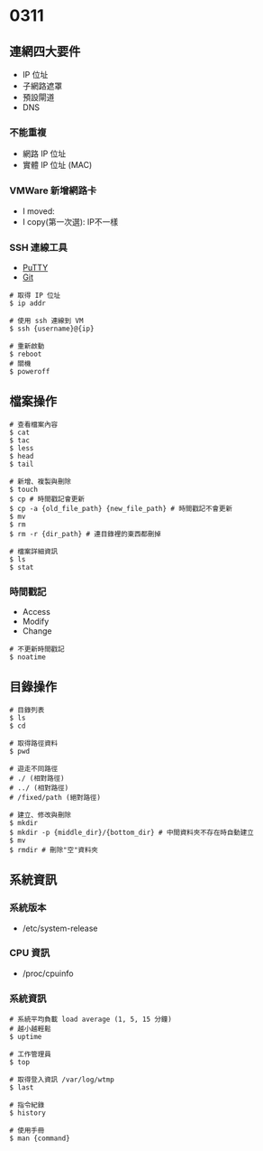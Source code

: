 # 0311

## 連網四大要件
- IP 位址
- 子網路遮罩
- 預設閘道
- DNS

### 不能重複
- 網路 IP 位址
- 實體 IP 位址 (MAC)

### VMWare 新增網路卡
- I moved:
- I copy(第一次選): IP不一樣

### SSH 連線工具
- [PuTTY](https://www.putty.org/)
- [Git](https://git-scm.com/)
```shell
# 取得 IP 位址
$ ip addr

# 使用 ssh 連線到 VM
$ ssh {username}@{ip}

# 重新啟動
$ reboot
# 關機
$ poweroff
```

## 檔案操作
```shell
# 查看檔案內容
$ cat
$ tac
$ less
$ head
$ tail

# 新增、複製與刪除
$ touch
$ cp # 時間戳記會更新
$ cp -a {old_file_path} {new_file_path} # 時間戳記不會更新
$ mv
$ rm
$ rm -r {dir_path} # 連目錄裡的東西都刪掉

# 檔案詳細資訊
$ ls
$ stat
```

### 時間戳記
- Access
- Modify
- Change
```shell
# 不更新時間戳記
$ noatime
```

## 目錄操作
```shell
# 目錄列表
$ ls
$ cd

# 取得路徑資料
$ pwd

# 遊走不同路徑
# ./ (相對路徑)
# ../ (相對路徑)
# /fixed/path (絕對路徑)

# 建立、修改與刪除
$ mkdir
$ mkdir -p {middle_dir}/{bottom_dir} # 中間資料夾不存在時自動建立
$ mv
$ rmdir # 刪除"空"資料夾
```

## 系統資訊

### 系統版本
- /etc/system-release

### CPU 資訊
- /proc/cpuinfo

### 系統資訊
```shell
# 系統平均負載 load average (1, 5, 15 分鐘)
# 越小越輕鬆
$ uptime

# 工作管理員
$ top

# 取得登入資訊 /var/log/wtmp
$ last

# 指令紀錄
$ history

# 使用手冊
$ man {command}
```
